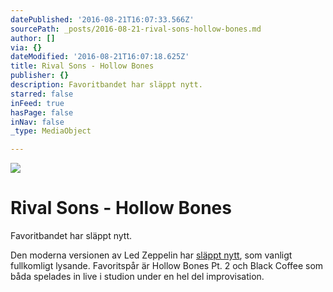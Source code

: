 ```yaml
---
datePublished: '2016-08-21T16:07:33.566Z'
sourcePath: _posts/2016-08-21-rival-sons-hollow-bones.md
author: []
via: {}
dateModified: '2016-08-21T16:07:18.625Z'
title: Rival Sons - Hollow Bones
publisher: {}
description: Favoritbandet har släppt nytt.
starred: false
inFeed: true
hasPage: false
inNav: false
_type: MediaObject

---
```

![](https://the-grid-user-content.s3-us-west-2.amazonaws.com/02ac0337-832a-433c-9c0d-a5e715f08b2c.jpg)

# Rival Sons - Hollow Bones

Favoritbandet har släppt nytt.

Den moderna versionen av Led Zeppelin har [släppt nytt][0], som vanligt fullkomligt lysande. Favoritspår är Hollow Bones Pt. 2 och Black Coffee som båda spelades in live i studion under en hel del improvisation.

[0]: https://open.spotify.com/album/7hKJMKE01FvUJEVxY8bBOT